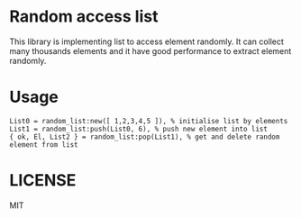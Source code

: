 # Random access list

This library is implementing list to access element randomly.
It can collect many thousands elements and it have good performance to extract element randomly.

# Usage

```
List0 = random_list:new([ 1,2,3,4,5 ]), % initialise list by elements
List1 = random_list:push(List0, 6), % push new element into list
{ ok, El, List2 } = random_list:pop(List1), % get and delete random element from list
```

# LICENSE

MIT